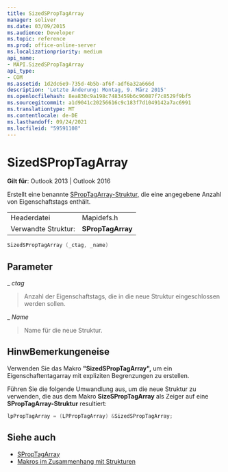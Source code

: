 ```yaml
---
title: SizedSPropTagArray
manager: soliver
ms.date: 03/09/2015
ms.audience: Developer
ms.topic: reference
ms.prod: office-online-server
ms.localizationpriority: medium
api_name:
- MAPI.SizedSPropTagArray
api_type:
- COM
ms.assetid: 1d2dc6e9-735d-4b5b-af6f-adf6a32a666d
description: 'Letzte Änderung: Montag, 9. März 2015'
ms.openlocfilehash: 8ea830c9a198c7483459b6c96087f7c8529f9bf5
ms.sourcegitcommit: a1d9041c20256616c9c183f7d1049142a7ac6991
ms.translationtype: MT
ms.contentlocale: de-DE
ms.lasthandoff: 09/24/2021
ms.locfileid: "59591108"
---
```

# <a name="sizedsproptagarray"></a>SizedSPropTagArray

**Gilt für**: Outlook 2013 | Outlook 2016 
  
Erstellt eine benannte [SPropTagArray-Struktur,](sproptagarray.md) die eine angegebene Anzahl von Eigenschaftstags enthält. 
  
|||
|:-----|:-----|
|Headerdatei  <br/> |Mapidefs.h  <br/> |
|Verwandte Struktur:  <br/> |**SPropTagArray** <br/> |
   
```cpp
SizedSPropTagArray (_ctag, _name)
```

## <a name="parameters"></a>Parameter

_ _ctag_
  
> Anzahl der Eigenschaftstags, die in die neue Struktur eingeschlossen werden sollen.
    
_ _Name_
  
> Name für die neue Struktur.
    
## <a name="remarks"></a>HinwBemerkungeneise

Verwenden Sie das Makro **"SizedSPropTagArray",** um ein Eigenschaftentagarray mit expliziten Begrenzungen zu erstellen. 
  
Führen Sie die folgende Umwandlung aus, um die neue Struktur zu verwenden, die aus dem Makro **SizeSPropTagArray** als Zeiger auf eine **SPropTagArray-Struktur** resultiert: 
  
```cpp
lpPropTagArray = (LPPropTagArray) &SizedSPropTagArray;

```

## <a name="see-also"></a>Siehe auch

- [SPropTagArray](sproptagarray.md)
- [Makros im Zusammenhang mit Strukturen](macros-related-to-structures.md)

